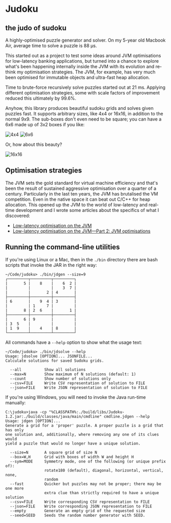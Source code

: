 # Judoku
## the judo of sudoku

A highly-optimised puzzle generator and solver. On my 5-year old Macbook Air, average time to solve a puzzle is 88 µs.

This started out as a project to test some ideas around JVM optimisations for low-latency banking applications, but turned into a chance to explore what's been happening internally inside the JVM with its evolution and re-think my optimisation strategies. The JVM, for example, has very much been optimised for immutable objects and ultra-fast heap allocation.

Time to brute-force recursively solve puzzles started out at 21 ms. Applying different optimisation strategies, some with scale factors of improvement reduced this ultimately by 99.6%.

Anyhow, this library produces beautiful sudoku grids and solves given puzzles fast. It supports arbitrary sizes,
like 4x4 or 16x16, in addition to the normal 9x9. The sub-boxes don't even need to be square; you can have a 6x6 made up of 3x2 boxes if you like:

![4x4](https://i.imgur.com/l2uHIKX.png)
![6x6](https://i.imgur.com/zIxxBzf.png)

Or, how about this beauty?

![16x16](https://i.imgur.com/40Z018O.png)

## Optimisation strategies

The JVM sets the gold standard for virtual machine efficiency and that's been the result of sustained aggressive optimisation over a quarter of a century. Particularly in the last ten years, the JVM has brutalised the VM competition. Even in the native space it can beat out C/C++ for heap allocation. This opened up the JVM to the world of low-latency and real-time development and I wrote some articles about the specifics of what I discovered:

- [Low-latency optimisation on the JVM](https://www.linkedin.com/pulse/low-latency-optimisation-jvm-steve-ball/)
- [Low-latency optimisation on the JVM—Part 2: JVM optimisations](https://www.linkedin.com/pulse/low-latency-optimisation-jvmpart-2-jvm-optimisations-steve-ball/)

## Running the command-line utilities

If you're using Linux or a Mac, then in the `./bin` directory there are bash scripts that invoke the JAR in the right way:

```
~/Code/judoku> ./bin/jdgen --size=9
┌─────────┬─────────┬─────────┐
|       5 |    8    |    6  2 |
|         |         |    3  7 |
|         |       2 | 4       |
├─────────┼─────────┼─────────┤
| 6       |    9  4 | 3       |
|         | 1     7 |         |
|       8 | 2  6    |       1 |
├─────────┼─────────┼─────────┤
|       6 | 9       |         |
| 3  5    |         |         |
| 1  9    |    4    | 8       |
└─────────┴─────────┴─────────┘
```

All commands have a `--help` option to show what the usage text:

```
~/Code/judoku> ./bin/jdsolve --help
Usage: jdsolve [OPTION]... JSONFILE...
Calculate solutions for saved Sudoku grids.

  --all          Show all solutions
  --max=N        Show maximum of N solutions (default: 1)
  --count        Show number of solutions only
  --csv=FILE     Write CSV representation of solution to FILE
  --json=FILE    Write JSON representation of solution to FILE
```

If you're using Windows, you will need to invoke the Java run-time manually:

```
C:\judoku>java -cp "%CLASSPATH%:./build/libs/Judoku-1.2.jar:./build/classes/java/main/cmdline" cmdline.jdgen --help
Usage: jdgen [OPTION]...
Generate a grid for a 'proper' puzzle. A proper puzzle is a grid that has only
one solution and, additionally, where removing any one of its clues would
yield a puzzle that would no longer have a unique solution.

  --size=N       A square grid of size N
  --box=W,H      Grid with boxes of width W and height H
  --sym=MODE     Symmetry mode, one of the following (or unique prefix of):
                 rotate180 (default), diagonal, horizontal, vertical, none,
                 random
  --fast         Quicker but puzzles may not be proper; there may be one more
                 extra clue than strictly required to have a unique solution
  --csv=FILE     Write corresponding CSV representation to FILE
  --json=FILE    Write corresponding JSON representation to FILE
  --empty        Generate an empty grid of the requested size
  --seed=SEED    Seeds the random number generator with SEED.
```
